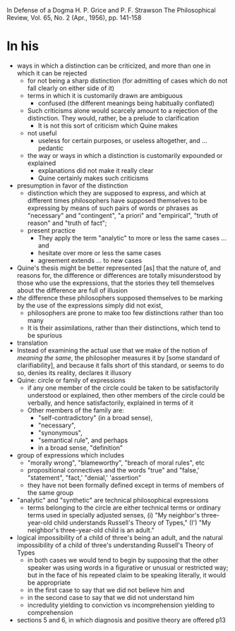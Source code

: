 In Defense of a Dogma
H. P. Grice and P. F. Strawson
The Philosophical Review, Vol. 65, No. 2 (Apr., 1956), pp. 141-158

# In his

* ways in which a distinction can be criticized, and
  more than one in which it can be rejected
  * for not being a sharp distinction
    (for admitting of cases which do not fall clearly on either side of it)
  * terms in which it is customarily drawn are ambiguous
    * confused (the different meanings being habitually conflated)
  * Such criticisms alone would scarcely amount to a rejection of the
    distinction.  They would, rather, be a prelude to clarification
    * It is not this sort of criticism which Quine makes
  * not useful
    * useless for certain purposes, or useless altogether, and ...  pedantic
  * the way or ways in which a distinction is customarily expounded or
    explained
    * explanations did not make it really clear
    * Quine certainly makes such criticisms
* presumption in favor of the distinction
  * distinction which they are supposed to express, and which at different
    times philosophers have supposed themselves to be expressing by means of
    such pairs of words or phrases as "necessary" and "contingent", "a priori"
    and "empirical", "truth of reason" and "truth of fact";
  * present practice
    * They apply the term "analytic" to more or less the same cases ... and
    * hesitate over more or less the same cases
    * agreement extends ... to new cases
* Quine's thesis might be better represented [as] that the nature of, and
  reasons for, the difference or differences are totally misunderstood by those
  who use the expressions, that the stories they tell themselves about the
  difference are full of illusion
* _the_ difference these philosophers supposed themselves to be marking by the
  use of the expressions simply did not exist,
  * philosophers are prone to make too few distinctions rather than too many
  * It is their assimilations, rather than their distinctions, which tend to be
    spurious
* translation
* Instead of examining the actual use that we make of the notion of _meaning
  the same_, the philosopher measures it by [some standard of clarifiability],
  and because it falls short of this standard, or seems to do so, denies its
  reality, declares it illusory
* Quine: circle or family of expressions
  * if any one member of the circle could be taken to be satisfactorily
    understood or explained, then other members of the circle could be
    verbally, and hence satisfactorily, explained in terms of it
  * Other members of the family are:
    * "self-contradictory" (in a broad sense),
    * "necessary",
    * "synonymous",
    * "semantical rule", and perhaps
    * in a broad sense, "definition"
* group of expressions which includes
  * "morally wrong", "blameworthy", "breach of moral rules", etc
  * propositional connectives and the words "true" and "false,' "statement",
    "fact,' "denial,' 'assertion"
  * they have not been formally defined
    except in terms of members of the same group
* "analytic" and "synthetic" are technical philosophical expressions
  * terms belonging to the circle are either technical terms or ordinary terms
    used in specially adjusted senses,
(i) "My neighbor's three-year-old child understands
    Russell's Theory of Types,"
(I') "My neighbor's three-year-old child is an adult."
* logical impossibility of a child of three's being an adult, and the natural
  impossibility of a child of three's understanding Russell's Theory of Types
  * in both cases we would tend to begin by supposing that the other speaker
    was using words in a figurative or unusual or restricted way; but in the
    face of his repeated claim to be speaking literally, it would be
    appropriate
  * in the first case to say that we did not believe him and
  * in the second case to say that we did not understand him
  * incredulity yielding to conviction vs
    incomprehension yielding to comprehension
* sections 5 and 6, in which diagnosis and positive theory are offered p13
